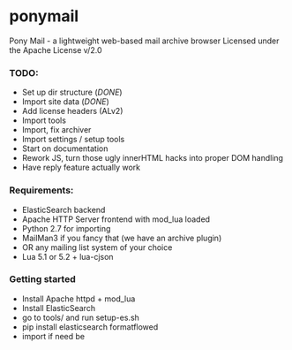 # ponymail
Pony Mail - a lightweight web-based mail archive browser
Licensed under the Apache License v/2.0

### TODO: ###
* Set up dir structure (*DONE*)
* Import site data (*DONE*)
* Add license headers (ALv2)
* Import tools
* Import, fix archiver
* Import settings / setup tools
* Start on documentation
* Rework JS, turn those ugly innerHTML hacks into proper DOM handling
* Have reply feature actually work


### Requirements: ###

* ElasticSearch backend
* Apache HTTP Server frontend with mod_lua loaded
* Python 2.7 for importing
* MailMan3 if you fancy that (we have an archive plugin)
* OR any mailing list system of your choice
* Lua 5.1 or 5.2 + lua-cjson


### Getting started ###

* Install Apache httpd + mod_lua
* Install ElasticSearch
* go to tools/ and run setup-es.sh
* pip install elasticsearch formatflowed
* import if need be


